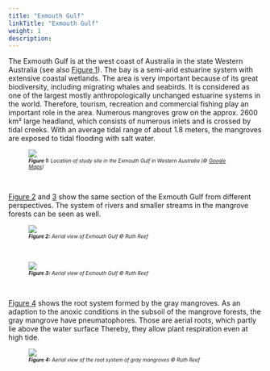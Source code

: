 ```yaml
---
title: "Exmouth Gulf"
linkTitle: "Exmouth Gulf"
weight: 1
description:
---
```


The Exmouth Gulf is at the west coast of Australia in the state Western Australia (see also <a href="/docs/sample_model_exmouth_gulf/exmouth_gulf/#Figure_1">Figure 1</a>).
The bay is a semi-arid estuarine system with extensive coastal wetlands.
The area is very important because of its great biodiversity, including migrating whales and seabirds.
It is considered as one of the largest mostly anthropologically unchanged estuarine systems in the world.
Therefore, tourism, recreation and commercial fishing play an important role in the area.
Numerous mangroves grow on the approx. 2600 km² large headland, which consists of numerous inlets and is crossed by tidal creeks.
With an average tidal range of about 1.8 meters, the mangroves are exposed to tidal flooding with salt water.

<figure>
<a name="Figure_1"></a>
<img src="/pictures/exmouth_gulf/lage_uebersicht.jpg"/>
<figcaption><font size = "1"><i><b>Figure 1:</b> Location of study site in the Exmouth Gulf in Western Australia (&copy; <a href="https://www.google.de/maps">Google Maps</a>)</i></font></figcaption>
</figure><p>
&nbsp;
<p>

<a href="/docs/sample_model_exmouth_gulf/exmouth_gulf/#Figure_2">Figure 2</a> and <a href="/docs/sample_model_exmouth_gulf/exmouth_gulf/#Figure_3">3</a> show the same section of the Exmouth Gulf from different perspectives.
The system of rivers and smaller streams in the mangrove forests can be seen as well.
&nbsp;
<p>

<figure>
<a name="Figure_2"></a>
<img src="/pictures/exmouth_gulf/mangroven_luftbild_1.jpg">
<figcaption><font size = "1"><i><b>Figure 2:</b> Aerial view of Exmouth Gulf &copy; Ruth Reef</i></font></figcaption>
</figure><p>
&nbsp;

<figure>
<a name="Figure_3"></a>
<img src="/pictures/exmouth_gulf/mangroven_luftbild_2.jpg">
<figcaption><font size = "1"><i><b>Figure 3:</b> Aerial view of Exmouth Gulf &copy; Ruth Reef</i></font></figcaption>
</figure><p>
&nbsp;

<a href="/docs/sample_model_exmouth_gulf/exmouth_gulf/#Figure_4">Figure 4</a> shows the root system formed by the gray mangroves.
As an adaption to the anoxic conditions in the subsoil of the mangrove forests, the gray mangrove have pneumatophores.
Those are aerial roots, which partly lie above the water surface Thereby, they allow plant respiration even at high tide.
&nbsp;
<p>

<figure>
<a name="Figure_4"></a>
<img src="/pictures/exmouth_gulf/mangroven_wurzeln.jpg">
<figcaption><font size = "1"><i><b>Figure 4:</b> Aerial view of the root system of gray mangroves &copy; Ruth Reef</i></font></figcaption>
</figure><p>

